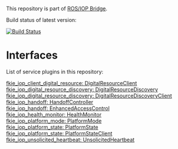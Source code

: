 This repository is part of [ROS/IOP Bridge](https://github.com/fkie/iop_core/blob/master/README.md).

Build status of latest version:

[![Build Status](https://travis-ci.org/fkie/iop_platform.svg?branch=master)](https://travis-ci.org/fkie/iop_platform)

# Interfaces

List of service plugins in this repository:

[fkie_iop_client_digital_resource: DigitalResourceClient](fkie_iop_client_digital_resource/README.md)  
[fkie_iop_digital_resource_discovery: DigitalResourceDiscovery](fkie_iop_digital_resource_discovery/README.md)  
[fkie_iop_digital_resource_discovery: DigitalResourceDiscoveryClient](fkie_iop_digital_resource_discovery/README.md#fkie_iop_digital_resource_discovery-digitalresourcediscoveryclient)  
[fkie_iop_handoff: HandoffController](fkie_iop_handoff/README.md)  
[fkie_iop_handoff: EnhancedAccessControl](fkie_iop_handoff/README.md#fkie_iop_handoff-enhancedaccesscontrol)  
[fkie_iop_health_monitor: HealthMonitor](fkie_iop_health_monitor/README.md)  
[fkie_iop_platform_mode: PlatformMode](fkie_iop_platform_mode/README.md)  
[fkie_iop_platform_state: PlatformState](fkie_iop_platform_state/README.md)  
[fkie_iop_platform_state: PlatformStateClient](fkie_iop_platform_state/README.md#fkie_iop_platform_state-platformstateclient)  
[fkie_iop_unsolicited_heartbeat: UnsolicitedHeartbeat](fkie_iop_unsolicited_heartbeat/README.md)  
